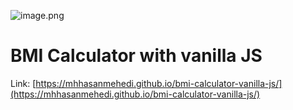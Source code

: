 ![image.png](https://i.ibb.co/PzRdtW5/bmi-calculator.png)

# BMI Calculator with vanilla JS

Link: [https://mhhasanmehedi.github.io/bmi-calculator-vanilla-js/](https://mhhasanmehedi.github.io/bmi-calculator-vanilla-js/)
